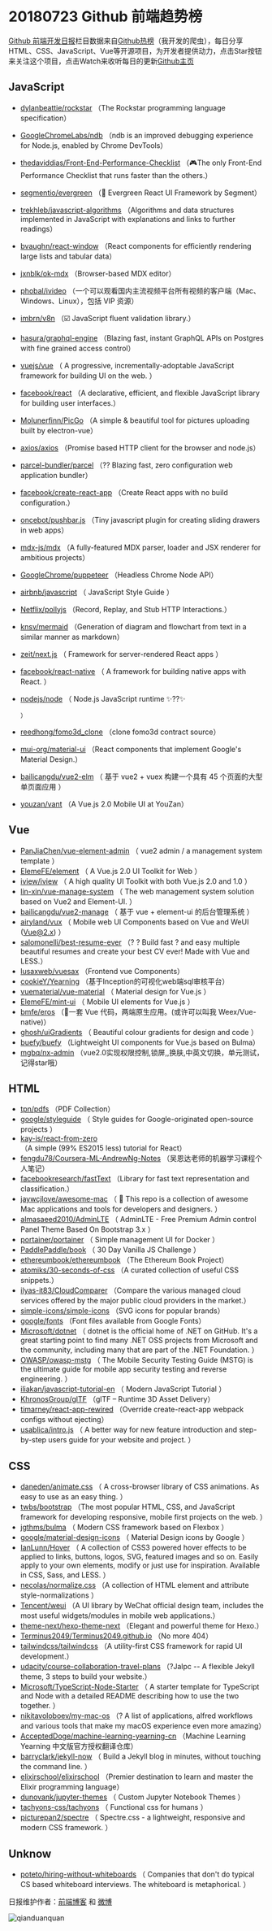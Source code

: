 # 20180723 Github 前端趋势榜

[Github 前端开发日报](http://caibaojian.com/c/news)栏目数据来自[Github热榜](http://news.caibaojian.com/)（我开发的爬虫），每日分享HTML、CSS、JavaScript、Vue等开源项目，为开发者提供动力，点击Star按钮来关注这个项目，点击Watch来收听每日的更新[Github主页](https://github.com/kujian/githubTrending)
## JavaScript

* [dylanbeattie/rockstar](https://github.com/dylanbeattie/rockstar) （The Rockstar programming language specification）
* [GoogleChromeLabs/ndb](https://github.com/GoogleChromeLabs/ndb) （ndb is an improved debugging experience for Node.js, enabled by Chrome DevTools）
* [thedaviddias/Front-End-Performance-Checklist](https://github.com/thedaviddias/Front-End-Performance-Checklist) （🎮The only Front-End Performance Checklist that runs faster than the others.）
* [segmentio/evergreen](https://github.com/segmentio/evergreen) （🌲 Evergreen React UI Framework by Segment）
* [trekhleb/javascript-algorithms](https://github.com/trekhleb/javascript-algorithms) （Algorithms and data structures implemented in JavaScript with explanations and links to further readings）
* [bvaughn/react-window](https://github.com/bvaughn/react-window) （React components for efficiently rendering large lists and tabular data）
* [jxnblk/ok-mdx](https://github.com/jxnblk/ok-mdx) （Browser-based MDX editor）
* [phobal/ivideo](https://github.com/phobal/ivideo) （一个可以观看国内主流视频平台所有视频的客户端（Mac、Windows、Linux），包括 VIP 资源）
* [imbrn/v8n](https://github.com/imbrn/v8n) （☑️ JavaScript fluent validation library.）
* [hasura/graphql-engine](https://github.com/hasura/graphql-engine) （Blazing fast, instant GraphQL APIs on Postgres with fine grained access control）
* [vuejs/vue](https://github.com/vuejs/vue) （
        A progressive, incrementally-adoptable JavaScript framework for building UI on the web.
      ）
* [facebook/react](https://github.com/facebook/react) （A declarative, efficient, and flexible JavaScript library for building user interfaces.）
* [Molunerfinn/PicGo](https://github.com/Molunerfinn/PicGo) （A simple &amp; beautiful tool for pictures uploading built by electron-vue）
* [axios/axios](https://github.com/axios/axios) （Promise based HTTP client for the browser and node.js）
* [parcel-bundler/parcel](https://github.com/parcel-bundler/parcel) （?? Blazing fast, zero configuration web application bundler）
* [facebook/create-react-app](https://github.com/facebook/create-react-app) （Create React apps with no build configuration.）
* [oncebot/pushbar.js](https://github.com/oncebot/pushbar.js) （Tiny javascript plugin for creating sliding drawers in web apps）
* [mdx-js/mdx](https://github.com/mdx-js/mdx) （A fully-featured MDX parser, loader and JSX renderer for ambitious projects）
* [GoogleChrome/puppeteer](https://github.com/GoogleChrome/puppeteer) （Headless Chrome Node API）
* [airbnb/javascript](https://github.com/airbnb/javascript) （
        JavaScript Style Guide
      ）
* [Netflix/pollyjs](https://github.com/Netflix/pollyjs) （Record, Replay, and Stub HTTP Interactions.）
* [knsv/mermaid](https://github.com/knsv/mermaid) （Generation of diagram and flowchart from text in a similar manner as markdown）
* [zeit/next.js](https://github.com/zeit/next.js) （
        Framework for server-rendered React apps
      ）
* [facebook/react-native](https://github.com/facebook/react) （
        A framework for building native apps with React.
      ）
* [nodejs/node](https://github.com/nodejs/node) （
        Node.js JavaScript runtime ✨??✨

      ）
* [reedhong/fomo3d_clone](https://github.com/reedhong/fomo3d_clone) （clone fomo3d contract source）
* [mui-org/material-ui](https://github.com/mui-org/material-ui) （React components that implement Google's Material Design.）
* [bailicangdu/vue2-elm](https://github.com/bailicangdu/vue2-elm) （
        基于 vue2 + vuex 构建一个具有 45 个页面的大型单页面应用
      ）
* [youzan/vant](https://github.com/youzan/vant) （A Vue.js 2.0 Mobile UI at YouZan）

## Vue

* [PanJiaChen/vue-element-admin](https://github.com/PanJiaChen/vue-element-admin) （
        vue2 admin / a management system template
      ）
* [ElemeFE/element](https://github.com/ElemeFE/element) （
        A Vue.js 2.0 UI Toolkit for Web
      ）
* [iview/iview](https://github.com/iview/iview) （
        A high quality UI Toolkit with both Vue.js 2.0 and 1.0
      ）
* [lin-xin/vue-manage-system](https://github.com/lin-xin/vue-manage-system) （
        The web management system solution based on Vue2 and Element-UI.
      ）
* [bailicangdu/vue2-manage](https://github.com/bailicangdu/vue2-manage) （
        基于 vue + element-ui 的后台管理系统
      ）
* [airyland/vux](https://github.com/airyland/vux) （
        Mobile web UI Components based on Vue and WeUI (Vue@2.x)
      ）
* [salomonelli/best-resume-ever](https://github.com/salomonelli/best-resume-ever) （? ? Build fast ? and easy multiple beautiful resumes and create your best CV ever! Made with Vue and LESS.）
* [lusaxweb/vuesax](https://github.com/lusaxweb/vuesax) （Frontend vue Components）
* [cookieY/Yearning](https://github.com/cookieY/Yearning) （基于Inception的可视化web端sql审核平台）
* [vuematerial/vue-material](https://github.com/vuematerial/vue-material) （
        Material design for Vue.js
      ）
* [ElemeFE/mint-ui](https://github.com/ElemeFE/mint-ui) （
        Mobile UI elements for Vue.js
      ）
* [bmfe/eros](https://github.com/bmfe/eros) （📱一套 Vue 代码，两端原生应用。(或许可以叫我 Weex/Vue-native)）
* [ghosh/uiGradients](https://github.com/ghosh/uiGradients) （
        Beautiful colour gradients for design and code
      ）
* [buefy/buefy](https://github.com/buefy/buefy) （Lightweight UI components for Vue.js based on Bulma）
* [mgbq/nx-admin](https://github.com/mgbq/nx-admin) （vue2.0实现权限控制,锁屏,,换肤,中英文切换，单元测试，记得star哦）

## HTML

* [tpn/pdfs](https://github.com/tpn/pdfs) （PDF Collection）
* [google/styleguide](https://github.com/google/styleguide) （
        Style guides for Google-originated open-source projects
      ）
* [kay-is/react-from-zero](https://github.com/kay-is/react-from-zero) （A simple (99% ES2015 less) tutorial for React）
* [fengdu78/Coursera-ML-AndrewNg-Notes](https://github.com/fengdu78/Coursera-ML-AndrewNg-Notes) （吴恩达老师的机器学习课程个人笔记）
* [facebookresearch/fastText](https://github.com/facebookresearch/fastText) （Library for fast text representation and classification.）
* [jaywcjlove/awesome-mac](https://github.com/jaywcjlove/awesome-mac) （
         This repo is a collection of awesome Mac applications and tools for developers and designers.
      ）
* [almasaeed2010/AdminLTE](https://github.com/almasaeed2010/AdminLTE) （
        AdminLTE - Free Premium Admin control Panel Theme Based On Bootstrap 3.x
      ）
* [portainer/portainer](https://github.com/portainer/portainer) （
        Simple management UI for Docker
      ）
* [PaddlePaddle/book](https://github.com/PaddlePaddle/book) （
        30 Day Vanilla JS Challenge
      ）
* [ethereumbook/ethereumbook](https://github.com/ethereumbook/ethereumbook) （The Ethereum Book Project）
* [atomiks/30-seconds-of-css](https://github.com/atomiks/30-seconds-of-css) （A curated collection of useful CSS snippets.）
* [ilyas-it83/CloudComparer](https://github.com/ilyas-it83/CloudComparer) （Compare the various managed cloud services offered by the major public cloud providers in the market.）
* [simple-icons/simple-icons](https://github.com/simple-icons/simple-icons) （SVG icons for popular brands）
* [google/fonts](https://github.com/google/fonts) （Font files available from Google Fonts）
* [Microsoft/dotnet](https://github.com/Microsoft/dotnet) （
        dotnet is the official home of .NET on GitHub. It's a great starting point to find many .NET OSS projects from Microsoft and the community, including many that are part of the .NET Foundation.
      ）
* [OWASP/owasp-mstg](https://github.com/OWASP/owasp-mstg) （
         The Mobile Security Testing Guide (MSTG) is the ultimate guide for mobile app security testing and reverse engineering.
      ）
* [iliakan/javascript-tutorial-en](https://github.com/iliakan/javascript-tutorial-en) （
        Modern JavaScript Tutorial 
      ）
* [KhronosGroup/glTF](https://github.com/KhronosGroup/glTF) （glTF – Runtime 3D Asset Delivery）
* [timarney/react-app-rewired](https://github.com/timarney/react-app-rewired) （Override create-react-app webpack configs without ejecting）
* [usablica/intro.js](https://github.com/usablica/intro.js) （
        A better way for new feature introduction and step-by-step users guide for your website and project.
      ）

## CSS

* [daneden/animate.css](https://github.com/daneden/animate.css) （
        A cross-browser library of CSS animations. As easy to use as an easy thing.
      ）
* [twbs/bootstrap](https://github.com/twbs/bootstrap) （The most popular HTML, CSS, and JavaScript framework for developing responsive, mobile first projects on the web.
      ）
* [jgthms/bulma](https://github.com/jgthms/bulma) （
        Modern CSS framework based on Flexbox
      ）
* [google/material-design-icons](https://github.com/google/material-design-icons) （
        Material Design icons by Google
      ）
* [IanLunn/Hover](https://github.com/IanLunn/Hover) （
        A collection of CSS3 powered hover effects to be applied to links, buttons, logos, SVG, featured images and so on. Easily apply to your own elements, modify or just use for inspiration. Available in CSS, Sass, and LESS.
      ）
* [necolas/normalize.css](https://github.com/necolas/normalize.css) （A collection of HTML element and attribute style-normalizations
      ）
* [Tencent/weui](https://github.com/Tencent/weui) （A UI library by WeChat official design team, includes the most useful widgets/modules in mobile web applications.）
* [theme-next/hexo-theme-next](https://github.com/theme-next/hexo-theme-next) （Elegant and powerful theme for Hexo.）
* [Terminus2049/Terminus2049.github.io](https://github.com/Terminus2049/Terminus2049.github.io) （No more 404）
* [tailwindcss/tailwindcss](https://github.com/tailwindcss/tailwindcss) （A utility-first CSS framework for rapid UI development.）
* [udacity/course-collaboration-travel-plans](https://github.com/udacity/course-collaboration-travel-plans) （?Jalpc -- A flexible Jekyll theme, 3 steps to build your website.）
* [Microsoft/TypeScript-Node-Starter](https://github.com/Microsoft/TypeScript-Node-Starter) （
        A starter template for TypeScript and Node with a detailed README describing how to use the two together.
      ）
* [nikitavoloboev/my-mac-os](https://github.com/nikitavoloboev/my-mac-os) （? A list of applications, alfred workflows and various tools that make my macOS experience even more amazing）
* [AcceptedDoge/machine-learning-yearning-cn](https://github.com/AcceptedDoge/machine-learning-yearning-cn) （Machine Learning Yearning 中文版官方授权翻译仓库）
* [barryclark/jekyll-now](https://github.com/barryclark/jekyll-now) （
        Build a Jekyll blog in minutes, without touching the command line.
      ）
* [elixirschool/elixirschool](https://github.com/elixirschool/elixirschool) （Premier destination to learn and master the Elixir programming language）
* [dunovank/jupyter-themes](https://github.com/dunovank/jupyter-themes) （
        Custom Jupyter Notebook Themes
      ）
* [tachyons-css/tachyons](https://github.com/tachyons-css/tachyons) （
        Functional css for humans
      ）
* [picturepan2/spectre](https://github.com/picturepan2/spectre) （
        Spectre.css - a lightweight, responsive and modern CSS framework.
      ）

## Unknow

* [poteto/hiring-without-whiteboards](https://github.com/poteto/hiring-without-whiteboards) （
        Companies that don't do typical CS based whiteboard interviews. The whiteboard is metaphorical.
      ）


日报维护作者：[前端博客](http://caibaojian.com/) 和 [微博](http://caibaojian.com/go/weibo)

![qianduanquan](https://user-images.githubusercontent.com/3055447/38468989-651132ac-3b80-11e8-8e6b-15122322a9d7.png)